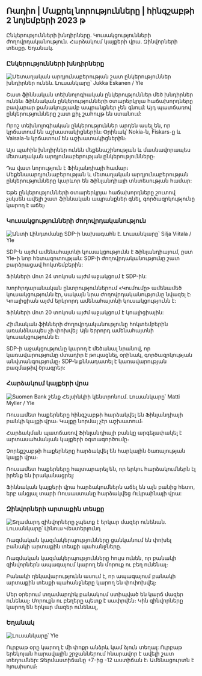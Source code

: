 ## Ռադիո \| Մաքրել նորությունները \| հինգշաբթի 2 նոյեմբերի 2023 թ

Ընկերությունների խնդիրները. Կուսակցությունների ժողովրդականություն. Հարձակում կայքերի վրա. Զինվորների տեսքը. Եղանակ.

### Ընկերությունների խնդիրները

![Մետաղական արդյունաբերության շատ ընկերություններ խնդիրներ ունեն. Լուսանկարը՝ Jukka Eskanen / Yle](https://images.cdn.yle.fi/image/upload/c_crop,h_2268,w_4031,x_0,y_410/ar_1.7777777777777777,c_fill,g_50,h_17,h_20q_auto:eco/f_auto/fl_lossy/v1698216498/39-11907536538b9d499762)

Շատ ֆիննական տեխնոլոգիական ընկերություններ մեծ խնդիրներ ունեն։ Ֆիննական ընկերությունների օտարերկրյա հաճախորդները բավարար քանակությամբ ապրանքներ չեն գնում: Այդ պատճառով ընկերությունները շատ քիչ շահույթ են ստանում:

Որոշ տեխնոլոգիական ընկերություններ արդեն ասել են, որ կրճատում են աշխատակիցներին։ Օրինակ՝ Nokia-ն, Fiskars-ը և Vaisala-ն կրճատում են աշխատակիցներին։

Այս պահին խնդիրներ ունեն մեքենաշինության և մասնավորապես մետաղական արդյունաբերության ընկերությունները։

Դա վատ նորություն է Ֆինլանդիայի համար։ Մեքենաարդյունաբերության և մետաղական արդյունաբերության ընկերությունները կարևոր են Ֆինլանդիայի տնտեսության համար:

Եթե ընկերությունների օտարերկրյա հաճախորդները շուտով չսկսեն ավելի շատ ֆիննական ապրանքներ գնել, գործազրկությունը կարող է աճել։

### Կուսակցությունների ժողովրդականություն

![Անտի Լինդտմանը SDP-ի նախագահն է. Լուսանկարը՝ Silja Viitala / Yle](https://images.cdn.yle.fi/image/upload/c_crop,h_2241,w_3984,x_0,y_0/ar_1.7777777777777777,c_fill,g_faces,h_1200,w/q_auto:eco/f_auto/fl_lossy/v1696930784/39-118400565251b6be058f)

SDP-ն այժմ ամենահայտնի կուսակցությունն է Ֆինլանդիայում, ըստ Yle-ի նոր հետազոտության: SDP-ի ժողովրդականությունը շատ բարձրացավ հոկտեմբերին:

Ֆինների մոտ 24 տոկոսն այժմ աջակցում է SDP-ին:

Խորհրդարանական ընտրություններում «Կումումը» ամենամեծ կուսակցությունն էր, սակայն նրա ժողովրդականությունը նվազել է։ Կոալիցիան այժմ երկրորդ ամենահայտնի կուսակցությունն է:

Ֆինների մոտ 20 տոկոսն այժմ աջակցում է կոալիցիային:

Հիմնական ֆինների ժողովրդականությունը հոկտեմբերին առանձնապես չի փոխվել: Այն երրորդ ամենահայտնի կուսակցությունն է։

SDP-ի աջակցությունը կարող է մեծանալ նրանով, որ կառավարությունը մտադիր է թուլացնել, օրինակ, գործազրկության անվտանգությունը։ SDP-ն քննադատել է կառավարության բազմաթիվ ծրագրեր:

### Հարձակում կայքերի վրա

![Suomen Bank շենք Հելսինկիի կենտրոնում. Լուսանկարը՝ Matti Myller / Yle ](https://images.cdn.yle.fi/image/upload/c_crop,h_1391,w_2472,x_0,y_112/ar_1.7777777777777777,c_fill,g_50,h_100q_auto:eco/f_auto/fl_lossy/v1587997073/39-6686595ea6e8fc70cab)

Ռուսամետ հաքերները հինգշաբթի հարձակվել են Ֆինլանդիայի բանկի կայքի վրա։ Կայքը նորմալ չէր աշխատում։

Հարձակման պատճառով Ֆինլանդիայի բանկը արգելափակել է արտասահմանյան կայքերի օգտագործումը։

Չորեքշաբթի հաքերները հարձակվել են հարկային ծառայության կայքի վրա։

Ռուսամետ հաքերները հայտարարել են, որ երկու հարձակումներն էլ իրենք են իրականացրել:

Ֆիննական կայքերի վրա հարձակումներն աճել են այն բանից հետո, երբ անցյալ տարի Ռուսաստանը հարձակվեց Ուկրաինայի վրա:

### Զինվորների արտաքին տեսքը

![Տղամարդ զինվորները չպետք է երկար մազեր ունենան. Լուսանկարը՝ Լինուս Վեստերլունդ](https://images.cdn.yle.fi/image/upload/c_crop,h_3375,w_6000,x_0,y_522/ar_1.7777777777777777,c_fill,g_faces,h_1_2100w/eco/f_auto/fl_lossy/v1688460639/39-113784464a3db01e8a65)

Ռազմական կազմակերպությունները ցանկանում են փոխել բանակի արտաքին տեսքի պահանջները.

Ռազմական կազմակերպությունները հույս ունեն, որ բանակի զինվորներն ապագայում կարող են մորուք ու բեղ ունենալ։

Բանակի ղեկավարությունն ասում է, որ ապագայում բանակի արտաքին տեսքի պահանջները կարող են փոփոխվել։

Մեր օրերում տղամարդիկ բանակում ստիպված են կարճ մազեր ունենալ։ Մորուքն ու բեղերը պետք է սափրվեն։ Կին զինվորները կարող են երկար մազեր ունենալ,

### Եղանակ

![ Լուսանկարը՝ Yle](https://images.cdn.yle.fi/image/upload/c_crop,h_1080,w_1919,x_0,y_0/ar_1.7777777777777777,c_fill,g_faces,h_670,w_100:eco/f_auto/fl_lossy/v1698940434/39-11951316543c5fbc620f)

Ուրբաթ օրը կարող է մի փոքր անձրև կամ ձյուն տեղալ: Ուրբաթ երեկոյան հարավային շրջաններում հնարավոր է ավելի շատ տեղումներ: Ջերմաստիճանը +7-ից -12 աստիճան է։ Ամենացուրտն է հյուսիսում։